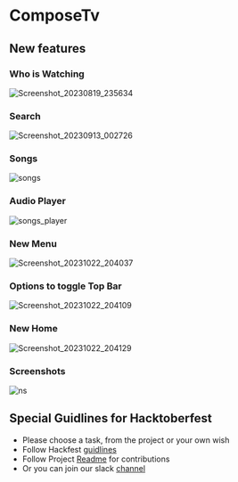 # ComposeTv

## New features 
### Who is Watching
![Screenshot_20230819_235634](https://github.com/UmairKhalid786/ComposeTv/assets/21205138/8006239f-d080-4610-bf73-22d026b81109)

### Search
![Screenshot_20230913_002726](https://github.com/UmairKhalid786/ComposeTv/assets/21205138/50ea76e5-ae63-4769-b978-a2cf3882670b)

### Songs
![songs](https://github.com/UmairKhalid786/ComposeTv/assets/21205138/90d867c4-b683-4ae5-ae57-bf65f9d7a68c)

### Audio Player
![songs_player](https://github.com/UmairKhalid786/ComposeTv/assets/21205138/a0d4a3c5-4d3e-42d4-bfa2-bad2d5d7097c)

### New Menu
![Screenshot_20231022_204037](https://github.com/UmairKhalid786/ComposeTv/assets/21205138/5d2ef3f7-7ec4-41a0-a8db-8fc93bab261e)

### Options to toggle Top Bar
![Screenshot_20231022_204109](https://github.com/UmairKhalid786/ComposeTv/assets/21205138/0aaaaa0b-776a-42fa-b872-a5db716e95eb)

### New Home
![Screenshot_20231022_204129](https://github.com/UmairKhalid786/ComposeTv/assets/21205138/3ddb3b14-d617-49c9-8e9f-79e3b3e47c12)

### Screenshots
![ns](https://github.com/UmairKhalid786/ComposeTv/assets/21205138/7f2d9334-e1f8-475f-a955-91c60d6f8a7a)

## Special Guidlines for Hacktoberfest

- Please choose a task, from the project or your own wish
- Follow Hackfest [guidlines](https://hacktoberfest.com/participation/#pr-mr-details)
- Follow Project [Readme](CONTRIBUTING.md) for contributions
- Or you can join our slack [channel](https://join.slack.com/t/composetv/shared_invite/zt-25jcxo9df-xpzHivjLGC~Gohsf4zFBxA) 

